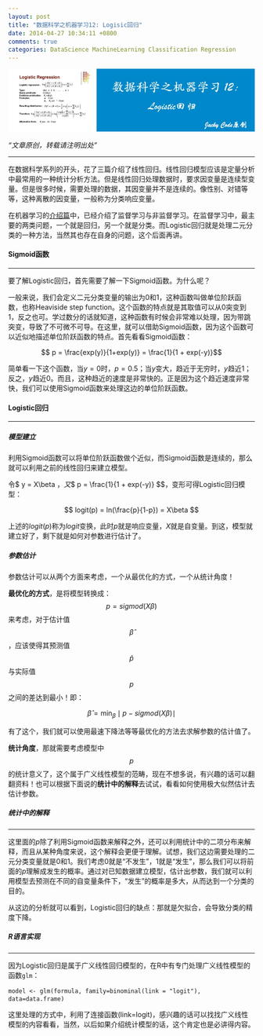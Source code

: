 ```yaml
---
layout: post
title: "数据科学之机器学习12: Logisic回归"
date: 2014-04-27 10:34:11 +0800
comments: true
categories: DataScience MachineLearning Classification Regression
---
```


![artical 27](/images/artical/artical27.jpg)
<!-- more -->

*“文章原创，转载请注明出处”*

***

在数据科学系列的开头，花了三篇介绍了线性回归。线性回归模型应该是定量分析中最常用的一种统计分析方法。但是线性回归处理数据时，要求因变量是连续型变量。但是很多时候，需要处理的数据，其因变量并不是连续的。像性别、对错等等，这种离散的因变量，一般称为分类响应变量。

在机器学习的[介绍篇](http://jackycode.github.io/blog/2014/03/30/data-science-an-introduction-to-machine-learning/)中，已经介绍了监督学习与非监督学习。在监督学习中，最主要的两类问题，一个就是回归，另一个就是分类。而Logistic回归就是处理二元分类的一种方法，当然其也存在自身的问题，这个后面再讲。

#### Sigmoid函数
***

要了解Logistic回归，首先需要了解一下Sigmoid函数。为什么呢？

一般来说，我们会定义二元分类变量的输出为0和1，这种函数叫做单位阶跃函数，也称Heaviside step function。这个函数的特点就是其取值可以从0突变到1，反之也可。学过数分的话就知道，这种函数有时候会非常难以处理，因为带跳突变，导致了不可微不可导。在这里，就可以借助Sigmoid函数，因为这个函数可以近似地描述单位阶跃函数的特点。首先看看Sigmoid函数：

$$ p = \frac{exp(y)}{1+exp(y)} = \frac{1}{1 + exp(-y)}$$

简单看一下这个函数，当$y=0$时，$p=0.5$；当$y$变大，趋近于无穷时，$y$趋近1；反之，$y$趋近0。而且，这种趋近的速度是非常快的。正是因为这个趋近速度非常快，我们可以使用Sigmoid函数来处理这边的单位阶跃函数。

#### Logistic回归
***

##### 模型建立

利用Sigmoid函数可以将单位阶跃函数做个近似，而Sigmoid函数是连续的，那么就可以利用之前的线性回归来建立模型。

令$ y = X\beta $，又$$ p = \frac{1}{1 + exp(-y)} $$，变形可得Logistic回归模型：

$$ logit(p) = ln(\frac{p}{1-p}) = X\beta $$

上述的$logit(p)$称为$logit$变换，此时$p$就是响应变量，$X$就是自变量。到这，模型就建立好了，剩下就是如何对参数进行估计了。

##### 参数估计

参数估计可以从两个方面来考虑，一个从最优化的方式，一个从统计角度！

**最优化的方式**，是将模型转换成：$$ p = sigmod(X\beta) $$来考虑，对于估计值$$\hat{\beta}$$，应该使得其预测值$$\hat{p}$$与实际值$$p$$之间的差达到最小！即：

$$ \hat{\beta} = \min_{\beta} \mid p - sigmod(X\beta) \mid$$

有了这个，我们就可以使用最速下降法等等最优化的方法去求解参数的估计值了。

**统计角度**，那就需要考虑模型中$$p$$的统计意义了，这个属于广义线性模型的范畴，现在不想多说，有兴趣的话可以翻翻资料！也可以根据下面说的**统计中的解释**去试试，看看如何使用极大似然估计去估计参数。

##### 统计中的解释
***

这里面的$p$除了利用Sigmoid函数来解释之外，还可以利用统计中的二项分布来解释，而且从某种角度来说，这个解释会更便于理解。试想，我们这边需要处理的二元分类变量就是0和1。我们考虑0就是“不发生”，1就是“发生”，那么我们可以将前面的$p$理解成发生的概率。通过对已知数据建立模型，估计出参数，我们就可以利用模型去预测在不同的自变量条件下，“发生”的概率是多大，从而达到一个分类的目的。

从这边的分析就可以看到，Logistic回归的缺点：那就是欠拟合，会导致分类的精度下降。

##### R语言实现
***

因为Logistic回归是属于广义线性回归模型的，在R中有专门处理广义线性模型的函数`glm`：

```
model <- glm(formula, family=binominal(link = "logit"), data=data.frame)
```

这里处理的方式中，利用了连接函数(link=logit)，感兴趣的话可以找找广义线性模型的内容看看，当然，以后如果介绍统计模型的话，这个肯定也是必讲得内容。